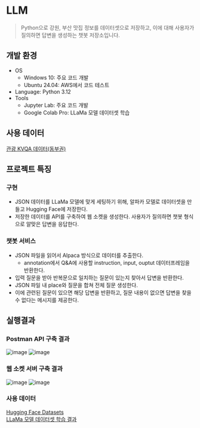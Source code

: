# LLM

> Python으로 강원, 부산 맛집 정보를 데이터셋으로 저장하고, 이에 대해 사용자가 질의하면 답변을 생성하는 챗봇 저장소입니다.

## 개발 환경

* OS
  * Windows 10: 주요 코드 개발
  * Ubuntu 24.04: AWS에서 코드 테스트
* Language: Python 3.12
* Tools
  * Jupyter Lab: 주요 코드 개발
  * Google Colab Pro: LLaMa 모델 데이터셋 학습
 
## 사용 데이터

<a href="https://www.aihub.or.kr/aihubdata/data/view.do?currMenu=115&topMenu=100&aihubDataSe=data&dataSetSn=71607">관광 KVQA 데이터(동부권)</a>

## 프로젝트 특징

### 구현

* JSON 데이터를 LLaMa 모델에 맞게 세팅하기 위해, 알파카 모델로 데이터셋을 만들고 Hugging Face에 저장한다.
* 저장한 데이터를 API를 구축하여 웹 소켓을 생성한다. 사용자가 질의하면 챗봇 형식으로 알맞은 답변을 응답한다.

### 챗봇 서비스
* JSON 파일을 읽어서 Alpaca 방식으로 데이터를 추출한다.
  * annotation에서 Q&A에 사용할 instruction, input, ouptut 데이터프레임을 반환한다.
* 입력 질문을 받아 반복문으로 일치하는 질문이 있는지 찾아서 답변을 반환한다.
* JSON 파일 내 place와 질문을 합쳐 전체 질문 생성한다.
* 이에 관련된 질문이 있으면 해당 답변을 반환하고, 질문 내용이 없으면 답변을 찾을 수 없다는 메시지를 제공한다.

## 실행결과

### Postman API 구축 결과

![image](https://github.com/user-attachments/assets/d6d46ffe-dc5d-49f4-bd12-b96122125f7f)
![image](https://github.com/user-attachments/assets/e531504b-b001-4366-afcd-880040c101e2)

### 웹 소켓 서버 구축 결과

![image](https://github.com/user-attachments/assets/b7a8338f-286a-4a8c-8f34-a3941f5bb364)
![image](https://github.com/user-attachments/assets/62179163-5121-46da-86cc-1613c8100d37)

### 사용 데이터

<div><a href="https://huggingface.co/datasets/bin778/llm_midterm">Hugging Face Datasets</a></div>
<div><a href="https://huggingface.co/bin778/llama_llm_midterm/tree/main">LLaMa 모델 데이터셋 학습 결과</a></div>
